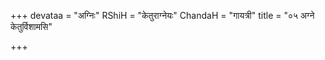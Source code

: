 +++
devataa = "अग्निः"
RShiH = "केतुराग्नेयः"
ChandaH = "गायत्री"
title = "०५ अग्ने केतुर्विशामसि"

+++
